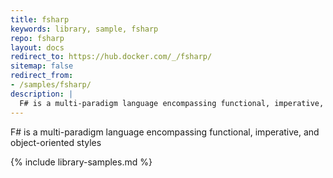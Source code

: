 ```yaml
---
title: fsharp
keywords: library, sample, fsharp
repo: fsharp
layout: docs
redirect_to: https://hub.docker.com/_/fsharp/
sitemap: false
redirect_from:
- /samples/fsharp/
description: |
  F# is a multi-paradigm language encompassing functional, imperative, and object-oriented styles
---
```


F# is a multi-paradigm language encompassing functional, imperative, and object-oriented styles


{% include library-samples.md %}
